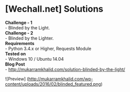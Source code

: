# [Wechall.net] Solutions

**Challenge - 1**  
    - Blinded by the Light.  
**Challenge - 2**  
    - Blinded by the Lighter.  
**Requirements**  
    - Python 3.4.x or Higher, Requests Module  
**Tested on**  
    - Windows 10 / Ubuntu 14.04  
**Blog Post**  
    - http://mukarramkhalid.com/solution-blinded-by-the-light/    

  
![Preview]
(http://mukarramkhalid.com/wp-content/uploads/2016/02/blinded_featured.png)

